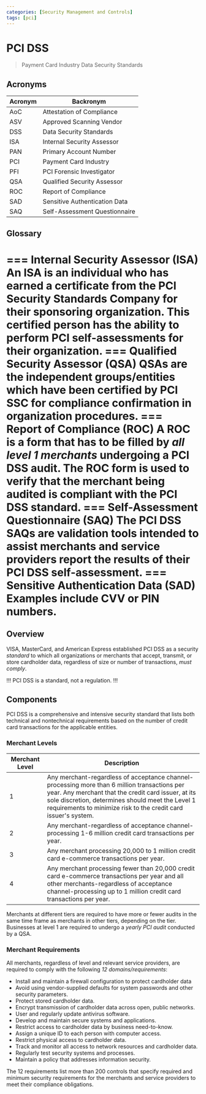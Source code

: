 ```yaml
---
categories: [Security Management and Controls]
tags: [pci]
---
```


# PCI DSS

> Payment Card Industry Data Security Standards

## Acronyms

| Acronym | Backronym |
| - | - |
| AoC | Attestation of Compliance |
| ASV | Approved Scanning Vendor |
| DSS | Data Security Standards |
| ISA | Internal Security Assessor |
| PAN | Primary Account Number |
| PCI | Payment Card Industry |
| PFI | PCI Forensic Investigator |
| QSA |	Qualified Security Assessor |
| ROC |	Report of Compliance |
| SAD |	Sensitive Authentication Data |
| SAQ |	Self-Assessment Questionnaire |

## Glossary

=== Internal Security Assessor (ISA)
An ISA is an individual who has earned a certificate from the PCI Security Standards Company for their sponsoring organization. This certified person has the ability to perform PCI self-assessments for their organization.
=== Qualified Security Assessor (QSA)
QSAs are the independent groups/entities which have been certified by PCI SSC for compliance confirmation in organization procedures.
=== Report of Compliance (ROC)
A ROC is a form that has to be filled by *all level 1 merchants* undergoing a PCI DSS audit. The ROC form is used to verify that the merchant being audited is compliant with the PCI DSS standard.
=== Self-Assessment Questionnaire (SAQ)
The PCI DSS SAQs are validation tools intended to assist merchants and service providers report the results of their PCI DSS self-assessment.
=== Sensitive Authentication Data (SAD)
Examples include CVV or PIN numbers.
===

## Overview

VISA, MasterCard, and American Express established PCI DSS as a security *standard* to which all organizations or merchants that accept, transmit, or store cardholder data, regardless of size or number of transactions, *must comply*.

!!!
PCI DSS is a standard, not a regulation.
!!!

## Components

PCI DSS is a comprehensive and intensive security standard that lists both technical and nontechnical requirements based on the number of credit card transactions for the applicable entities.

### Merchant Levels

| Merchant Level | Description |
| - | - |
| 1 | Any merchant-regardless of acceptance channel-processing more than 6 million transactions per year. Any merchant that the credit card issuer, at its sole discretion, determines should meet the Level 1 requirements to minimize risk to the credit card issuer's system. |
| 2 | Any merchant-regardless of acceptance channel-processing 1-6 million credit card transactions per year. |
| 3 | Any merchant processing 20,000 to 1 million credit card e-commerce transactions per year. |
| 4 | Any merchant processing fewer than 20,000 credit card e-commerce transactions per year and all other merchants-regardless of acceptance channel-processing up to 1 million credit card transactions per year. |

Merchants at different tiers are required to have more or fewer audits in the same time frame as merchants in other tiers, depending on the tier. Businesses at level 1 are required to undergo a *yearly PCI audit* conducted by a QSA.

### Merchant Requirements

All merchants, regardless of level and relevant service providers, are required to comply with the following *12 domains/requirements*:

- Install and maintain a firewall configuration to protect cardholder data
- Avoid using vendor-supplied defaults for system passwords and other security parameters.
- Protect stored cardholder data.
- Encrypt transmission of cardholder data across open, public networks.
- User and regularly update antivirus software.
- Develop and maintain secure systems and applications.
- Restrict access to cardholder data by business need-to-know.
- Assign a unique ID to each person with computer access.
- Restrict physical access to cardholder data.
- Track and monitor all access to network resources and cardholder data.
- Regularly test security systems and processes.
- Maintain a policy that addresses information security.

The 12 requirements list more than 200 controls that specify required and minimum security requirements for the merchants and service providers to meet their compliance obligations.
